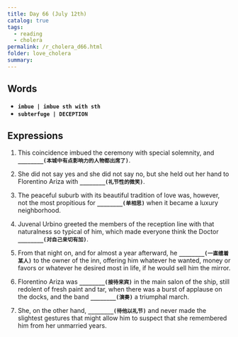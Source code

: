 ```yaml
---
title: Day 66 (July 12th)
catalog: true
tags: 
  - reading
  - cholera
permalink: /r_cholera_d66.html
folder: love_cholera
summary: 
---
```


## Words

-   <b data-toggle="tooltip" data-original-title="{{site.data.glossary.imbue}}">`imbue | imbue sth with sth`</b>
-   <b data-toggle="tooltip" data-original-title="{{site.data.glossary.subterfuge}}">`subterfuge | DECEPTION`</b>



## Expressions

1.  This coincidence imbued the ceremony with special solemnity, and <b data-toggle="tooltip" data-original-title="{{site.data.answers.66_a}}">`________(本城中有点影响力的人物都出席了)`</b>.

2.  She did not say yes and she did not say no, but she held out her hand to Florentino Ariza with <b data-toggle="tooltip" data-original-title="{{site.data.answers.66_b}}">`________(礼节性的微笑)`</b>.

3.  The peaceful suburb with its beautiful tradition of love was, however, not the most propitious for <b data-toggle="tooltip" data-original-title="{{site.data.answers.66_c}}">`________(单相思)`</b> when it became a luxury neighborhood.

4.  Juvenal Urbino greeted the members of the reception line with that naturalness so typical of him, which made everyone think the Doctor <b data-toggle="tooltip" data-original-title="{{site.data.answers.66_d}}">`________(对自己亲切有加)`</b>.

5.  From that night on, and for almost a year afterward, he <b data-toggle="tooltip" data-original-title="{{site.data.answers.66_e}}">`________(一直缠着某人)`</b> to the owner of the inn, offering him whatever he wanted, money or favors or whatever he desired most in life, if he would sell him the mirror.

6.  Florentino Ariza was <b data-toggle="tooltip" data-original-title="{{site.data.answers.66_f}}">`________(接待来宾)`</b> in the main salon of the ship, still redolent of fresh paint and tar, when there was a burst of applause on the docks, and the band <b data-toggle="tooltip" data-original-title="{{site.data.answers.66_f2}}">`________(演奏)`</b> a triumphal march.

7.  She, on the other hand, <b data-toggle="tooltip" data-original-title="{{site.data.answers.66_g}}">`________(待他以礼节)`</b> and never made the slightest gestures that might allow him to suspect that she remembered him from her unmarried years.